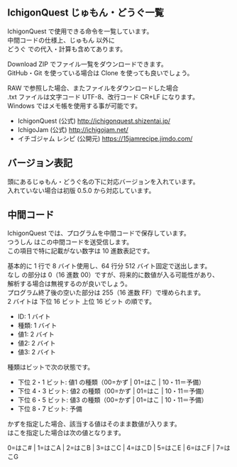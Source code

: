 ## IchigonQuest じゅもん・どうぐ一覧

IchigonQuest で使用できる命令を一覧しています。\
中間コードの仕様上、じゅもん 以外に\
どうぐ での代入・計算も含めてあります。

Download ZIP でファイル一覧をダウンロードできます。\
GitHub・Git を使っている場合は Clone を使っても良いでしょう。

RAW で参照した場合、またファイルをダウンロードした場合\
.txt ファイルは文字コード UTF-8、改行コード CR+LF になります。\
Windows ではメモ帳を使用する事が可能です。

* IchigonQuest (公式) http://ichigonquest.shizentai.jp/
* IchigoJam (公式) http://ichigojam.net/
* イチゴジャム レシピ (公開元) https://15jamrecipe.jimdo.com/

## バージョン表記

頭にあるじゅもん・どうぐ名の下に対応バージョンを入れています。\
入れていない場合は初版 0.5.0 から対応しています。

## 中間コード

IchigonQuest では、プログラムを中間コードで保存しています。\
つうしん はこの中間コードを送受信します。\
この項目で特に記載がない数字は 10 進数表記です。

基本的に 1 行で 8 バイト使用し、64 行分 512 バイト固定で送出します。\
なし の部分は 0（16 進数 00）ですが、将来的に数値が入る可能性があり、\
解析する場合は無視するのが良いでしょう。\
プログラム終了後の空いた部分は 255（16 進数 FF）で埋められます。\
2 バイトは 下位 16 ビット 上位 16 ビット の順です。

* ID:   1 バイト
* 種類: 1 バイト
* 値1:  2 バイト
* 値2:  2 バイト
* 値3:  2 バイト

種類はビットで次の状態です。

* 下位 2・1 ビット: 値1 の種類（00=かず | 01=はこ | 10・11＝予備）
* 下位 4・3 ビット: 値2 の種類（00=かず | 01=はこ | 10・11＝予備）
* 下位 6・5 ビット: 値3 の種類（00=かず | 01=はこ | 10・11＝予備）
* 下位 8・7 ビット: 予備

かずを指定した場合、該当する値はそのまま数値が入ります。\
はこを指定した場合は次の値となります。

0=はこ# | 1=はこA | 2=はこB | 3=はこC | 4=はこD | 5=はこE | 6=はこF | 7=はこG
